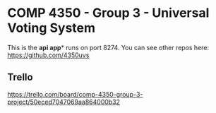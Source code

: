 # COMP 4350 - Group 3 - Universal Voting System

This is the **api app*** runs on port 8274. You can see other repos here: https://github.com/4350uvs

## Trello

https://trello.com/board/comp-4350-group-3-project/50eced7047069aa864000b32
